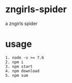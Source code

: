 # zngirls-spider
a zngirls spider

# usage
```
1. node -v >= 7.6
2. npm i
3. npm start
4. npm download
5. npm sum
```